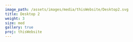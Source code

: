 ```yaml
---
image_path: /assets/images/media/thisWebsite/Desktop2.svg
title: Desktop 2
weight: 3
size: med
gallery: true
proj: thisWebsite
---
```

